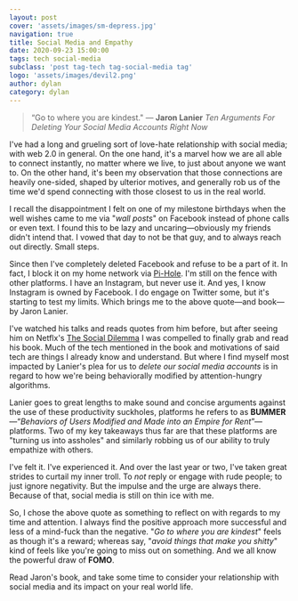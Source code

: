 ```yaml
---
layout: post
cover: 'assets/images/sm-depress.jpg'
navigation: true
title: Social Media and Empathy
date: 2020-09-23 15:00:00
tags: tech social-media
subclass: 'post tag-tech tag-social-media tag'
logo: 'assets/images/devil2.png'
author: dylan
category: dylan
---
```


>“Go to where you are kindest."
>― **Jaron Lanier** _Ten Arguments For Deleting Your Social Media Accounts Right Now_

I've had a long and grueling sort of love-hate relationship with social media; with web 2.0 in general. On the one hand, it's a marvel how we are all able to connect instantly, no matter where we live, to just about anyone we want to. On the other hand, it's been my observation that those connections are heavily one-sided, shaped by ulterior motives, and generally rob us of the time we'd spend connecting with those closest to us in the real world.

I recall the disappointment I felt on one of my milestone birthdays when the well wishes came to me via "_wall posts_" on Facebook instead of phone calls or even text. I found this to be lazy and uncaring&mdash;obviously my friends didn't intend that. I vowed that day to not be that guy, and to always reach out directly. Small steps.

Since then I've completely deleted Facebook and refuse to be a part of it. In fact, I block it on my home network via [Pi-Hole](https://pi-hole.net/). I'm still on the fence with other platforms. I have an Instagram, but never use it. And yes, I know Instagram is owned by Facebook. I do engage on Twitter some, but it's starting to test my limits. Which brings me to the above quote&mdash;and book&mdash;by Jaron Lanier.

I've watched his talks and reads quotes from him before, but after seeing him on Netflx's [The Social Dilemma](https://www.netflix.com/title/81254224) I was compelled to finally grab and read his book. Much of the tech mentioned in the book and motivations of said tech are things I already know and understand. But where I find myself most impacted by Lanier's plea for us to _delete our social media accounts_ is in regard to how we're being behaviorally modified by attention-hungry algorithms.

Lanier goes to great lengths to make sound and concise arguments against the use of these productivity suckholes, platforms he refers to as **BUMMER**&mdash;“_Behaviors of Users Modified and Made into an Empire for Rent_”&mdash;platforms. Two of my key takeaways thus far are that these platforms are "turning us into assholes" and similarly robbing us of our ability to truly empathize with others.

I've felt it. I've experienced it. And over the last year or two, I've taken great strides to curtail my inner troll. To _not_ reply or engage with rude people; to just ignore negativity. But the impulse and the urge are always there. Because of that, social media is still on thin ice with me.

So, I chose the above quote as something to reflect on with regards to my time and attention. I always find the positive approach more successful and less of a  mind-fuck than the negative. "_Go to where you are kindest_" feels as though it's a reward; whereas say, "_avoid things that make you shitty_" kind of feels like you're going to miss out on something. And we all know the powerful draw of **FOMO**.

Read Jaron's book, and take some time to consider your relationship with social media and its impact on your real world life.